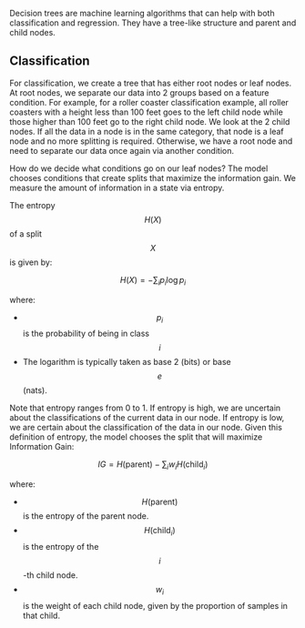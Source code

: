 Decision trees are machine learning algorithms that can help with both classification and regression. They have a tree-like structure and parent and child nodes. 

## Classification

For classification,  we create a tree that has either root nodes or leaf nodes. At root nodes, we separate our data into 2 groups based on a feature condition. For example, for a roller coaster classification example, all roller coasters with a height less than 100 feet goes to the left child node while those higher than 100 feet go to the right child node. We look at the 2 child nodes. If all the data in a node is in the same category, that node is a leaf node and no more splitting is required. Otherwise, we have a root node and need to separate our data once again via another condition.

How do we decide what conditions go on our leaf nodes? The model chooses conditions that create splits that maximize the information gain. We measure the amount of information in a state via entropy. 

The entropy $$H(X)$$ of a split $$X$$ is given by:

$$
H(X) = -\sum_{i} p_i \log p_i
$$

where:

- $$p_i$$ is the probability of being in class $$i$$
- The logarithm is typically taken as base 2 (bits) or base $$e$$ (nats).

Note that entropy ranges from 0 to 1. If entropy is high, we are uncertain about the classifications of the current data in our node. If entropy is low, we are certain about the classification of the data in our node. Given this definition of entropy, the model chooses the split that will maximize Information Gain:

$$
IG = H(\text{parent}) - \sum_{i} w_i H(\text{child}_i)
$$

where:

- $$H(\text{parent})$$ is the entropy of the parent node.
- $$H(\text{child}_i)$$ is the entropy of the $$i$$-th child node.
- $$w_i$$ is the weight of each child node, given by the proportion of samples in that child.
